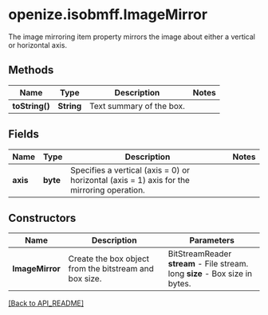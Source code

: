 # openize.isobmff.ImageMirror

The image mirroring item property mirrors the image about either a vertical or horizontal axis.


## Methods

Name | Type | Description | Notes
------------ | ------------- | ------------- | -------------
**toString()** | **String** | Text summary of the box. | 

## Fields

Name | Type | Description | Notes
------------ | ------------- | ------------- | -------------
**axis** | **byte** | Specifies a vertical (axis = 0) or horizontal (axis = 1) axis for the mirroring operation. | 

## Constructors

Name | Description | Parameters
------------ | ------------- | -------------
**ImageMirror** | Create the box object from the bitstream and box size. | BitStreamReader **stream** - File stream.<br />long **size** - Box size in bytes.

[[Back to API_README]](API_README.md)